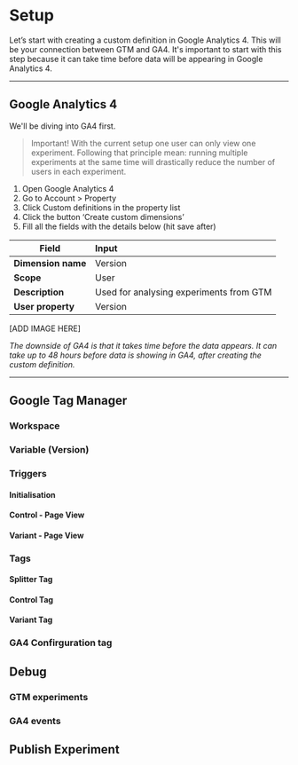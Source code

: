 # Setup

Let’s start with creating a custom definition in Google Analytics 4. This will be your connection between GTM and GA4. It's important to start with this step because it can take time before data will be appearing in Google Analytics 4.

---

## Google Analytics 4
We'll be diving into GA4 first.

> Important! With the current setup one user can only view one experiment. Following that principle mean: running multiple experiments at the same time will drastically reduce the number of users in each experiment.

1. Open Google Analytics 4
2. Go to Account > Property
3. Click Custom definitions in the property list
4. Click the button ‘Create custom dimensions’
5. Fill all the fields with the details below (hit save after)

| Field         | Input           |
| ------------- |:-------------|
| **Dimension name**    | Version |
| **Scope**   | User      |
| **Description** | Used for analysing experiments from GTM      |
| **User property** | Version      |

[ADD IMAGE HERE]

*The downside of GA4 is that it takes time before the data appears. It can take up to 48 hours before data is showing in GA4, after creating the custom definition.*

---

## Google Tag Manager

### Workspace

### Variable (Version)

### Triggers

#### Initialisation

#### Control - Page View

#### Variant - Page View

### Tags

#### Splitter Tag

#### Control Tag

#### Variant Tag

### GA4 Confirguration tag

## Debug

### GTM experiments

### GA4 events

## Publish Experiment